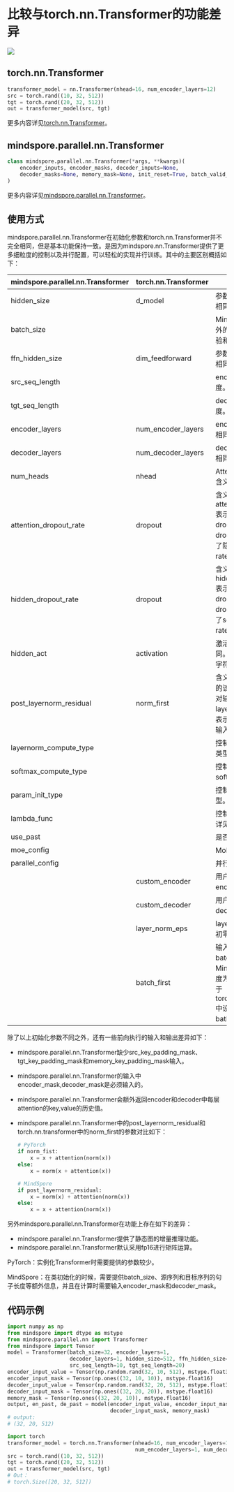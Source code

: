 # 比较与torch.nn.Transformer的功能差异

<a href="https://gitee.com/mindspore/docs/blob/master/docs/mindspore/migration_guide/source_zh_cn/api_mapping/pytorch_diff/Transformer.md" target="_blank"><img src="https://gitee.com/mindspore/docs/raw/master/resource/_static/logo_source.png"></a>

## torch.nn.Transformer

```python
transformer_model = nn.Transformer(nhead=16, num_encoder_layers=12)
src = torch.rand((10, 32, 512))
tgt = torch.rand((20, 32, 512))
out = transformer_model(src, tgt)
```

更多内容详见[torch.nn.Transformer](https://pytorch.org/docs/1.5.0/nn.html#torch.nn.Transformer)。

## mindspore.parallel.nn.Transformer

```python
class mindspore.parallel.nn.Transformer(*args, **kwargs)(
    encoder_inputs, encoder_masks, decoder_inputs=None,
    decoder_masks=None, memory_mask=None, init_reset=True, batch_valid_length=None
)
```

更多内容详见[mindspore.parallel.nn.Transformer](https://www.mindspore.cn/docs/api/zh-CN/master/api_python/mindspore.parallel.nn.html#mindspore.parallel.nn.Transformer)。

## 使用方式

mindspore.parallel.nn.Transformer在初始化参数和torch.nn.Transformer并不完全相同，但是基本功能保持一致。是因为mindspore.nn.Transformer提供了更多细粒度的控制以及并行配置，可以轻松的实现并行训练。其中的主要区别概括如下：

| mindspore.parallel.nn.Transformer | torch.nn.Transformer | 说明                                                         |
| --------------------------------- | -------------------- | ------------------------------------------------------------ |
| hidden_size                       | d_model              | 参数名称不一致，含义相同。                                   |
| batch_size                        |                      | MindSpore需要传入额外的batch size以作校验和增量推理使用。    |
| ffn_hidden_size                   | dim_feedforward      | 参数名称不一致，含义相同。                                   |
| src_seq_length                    |                      | encoder输入序列长度。                                        |
| tgt_seq_length                    |                      | decoder输入序列长度。                                        |
| encoder_layers                    | num_encoder_layers   | encoder的层数，含义相同。                                    |
| decoder_layers                    | num_decoder_layers   | decoder的层数，含义相同。                                    |
| num_heads                         | nhead                | Attention的head数目，含义相同。                              |
| attention_dropout_rate            | dropout              | 含义不同。attention_dropout_rate表示在softmax处的dropout，而PyTorch的dropout参数额外控制了隐藏层的dropout rate。 |
| hidden_dropout_rate               | dropout              | 含义不同。hidden_dropout_rate表示在隐藏层处的dropout，而PyTorch的dropout参数额外控制了softmax处的dropout rate。 |
| hidden_act                        | activation           | 激活层的类型，含义相同。MindSpore仅支持字符串。              |
| post_layernorm_residual           | norm_first           | 含义不同。MindSpore的该参数表示残差相加对输入是否应用layernorm，而PyTorch表示输入子层时是否先输入layernorm。 |
| layernorm_compute_type            |                      | 控制layernorm的计算类型。                                    |
| softmax_compute_type              |                      | 控制attention中softmax的计算类型。                           |
| param_init_type                   |                      | 控制参数初始化的类型。                                       |
| lambda_func                       |                      | 控制并行的相关配置，详见API文档。                            |
| use_past                          |                      | 是否使用增量推理。                                           |
| moe_config                        |                      | MoE并行的配置参数。                                          |
| parallel_config                   |                      | 并行设置的配置参数。                                         |
|                                   | custom_encoder       | 用户自定义的encoder。                                        |
|                                   | custom_decoder       | 用户自定义的decoder。                                        |
|                                   | layer_norm_eps       | layernorm计算时防止初零的数值。                              |
|                                   | batch_first          | 输入输出Tensor中batch是否为第0维度。MindSpore以第0个维度为batch维度，对应于torch.nn.transformer中设置bathc_first=True。 |

除了以上初始化参数不同之外，还有一些前向执行的输入和输出差异如下：

- mindspore.parallel.nn.Transformer缺少src_key_padding_mask、tgt_key_padding_mask和memory_key_padding_mask输入。

- mindspore.parallel.nn.Transformer的输入中encoder_mask,decoder_mask是必须输入的。

- mindspore.parallel.nn.Transformer会额外返回encoder和decoder中每层attention的key,value的历史值。

- mindspore.parallel.nn.Transformer中的post_layernorm_residual和torch.nn.transformer中的norm_first的参数对比如下：

  ```python
  # PyTorch
  if norm_fist:
      x = x + attention(norm(x))
  else:
      x = norm(x + attention(x))

  # MindSpore
  if post_layernorm_residual:
      x = norm(x) + attention(norm(x))
  else:
      x = x + attention(norm(x))
  ```

另外mindspore.parallel.nn.Transformer在功能上存在如下的差异：

- mindspore.parallel.nn.Transformer提供了静态图的增量推理功能。
- mindspore.parallel.nn.Transformer默认采用fp16进行矩阵运算。

PyTorch：实例化Transformer时需要提供的参数较少。

MindSpore：在类初始化的时候，需要提供batch_size、源序列和目标序列的句子长度等额外信息，并且在计算时需要输入encoder_mask和decoder_mask。

## 代码示例

```python
import numpy as np
from mindspore import dtype as mstype
from mindspore.parallel.nn import Transformer
from mindspore import Tensor
model = Transformer(batch_size=32, encoder_layers=1,
                    decoder_layers=1, hidden_size=512, ffn_hidden_size=2048,
                    src_seq_length=10, tgt_seq_length=20)
encoder_input_value = Tensor(np.random.rand(32, 10, 512), mstype.float32)
encoder_input_mask = Tensor(np.ones((32, 10, 10)), mstype.float16)
decoder_input_value = Tensor(np.random.rand(32, 20, 512), mstype.float32)
decoder_input_mask = Tensor(np.ones((32, 20, 20)), mstype.float16)
memory_mask = Tensor(np.ones((32, 20, 10)), mstype.float16)
output, en_past, de_past = model(encoder_input_value, encoder_input_mask, decoder_input_value,
                                 decoder_input_mask, memory_mask)
# output:
# (32, 20, 512)

import torch
transformer_model = torch.nn.Transformer(nhead=16, num_encoder_layers=12,
                                         num_encoder_layers=1, num_decoder_layers=1)
src = torch.rand((10, 32, 512))
tgt = torch.rand((20, 32, 512))
out = transformer_model(src, tgt)
# Out：
# torch.Size([20, 32, 512])
```